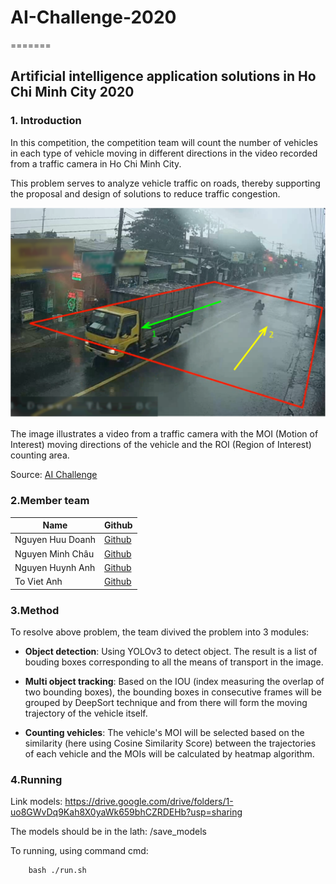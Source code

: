 # AI-Challenge-2020
=======
## Artificial intelligence application solutions in Ho Chi Minh City 2020

### 1. Introduction

In this competition, the competition team will count the number of vehicles in each type of vehicle moving in different directions in the video recorded from a traffic camera in Ho Chi Minh City.

This problem serves to analyze vehicle traffic on roads, thereby supporting the proposal and design of solutions to reduce traffic congestion.

<img src="vd1.png">

The image illustrates a video from a traffic camera with the MOI (Motion of Interest) moving directions of the vehicle and the ROI (Region of Interest) counting area.

Source: [AI Challenge](http://aichallenge.hochiminhcity.gov.vn/huong-dan-nhom-1)

### 2.Member team

| Name | Github |
| ------ | ------ |
| Nguyen Huu Doanh | [Github](https://github.com/huudoanh123qn) |
| Nguyen Minh Châu | [Github](https://github.com/chauminhnguyen) |
| Nguyen Huynh Anh | [Github](https://github.com/anhhuynh1506) |
| To Viet Anh | [Github](https://github.com/anhtv26062000) |

### 3.Method

To resolve above problem, the team divived the problem into 3 modules:

* **Object detection**: Using YOLOv3 to detect object. The result is a list of bouding boxes corresponding to all the means of transport in the image.

* **Multi object tracking**: Based on the IOU (index measuring the overlap of two bounding boxes), the bounding boxes in consecutive frames will be grouped by DeepSort technique and from there will form the moving trajectory of the vehicle itself. 

* **Counting vehicles**: The vehicle's MOI will be selected based on the similarity (here using Cosine Similarity Score) between the trajectories of each vehicle and the MOIs will be calculated by heatmap algorithm.

### 4.Running

Link models:
https://drive.google.com/drive/folders/1-uo8GWvDq9Kah8X0yaWk659bhCZRDEHb?usp=sharing

The models should be in the lath: /save_models

To running, using command cmd:

		bash ./run.sh

